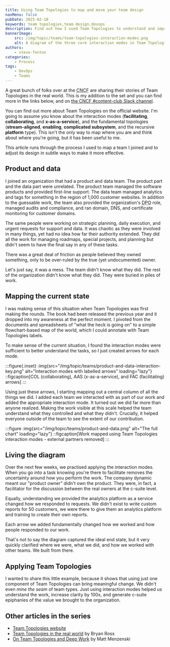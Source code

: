 ```yaml
---
title: Using Team Topologies to map and move your team design
navMenu: false
pubDate: 2025-02-18
keywords: team topologies,team design,devops
description: Find out how I used Team Topologies to understand and improve a team that had no formal structure.
bannerImage:
    src: /img/topic/teams/team-topologies-interaction-modes.png
    alt: A diagram of the three core interaction modes in Team Topologies. Facilitating, x-as-a-service, and collaboration.
authors:
    - steve-fenton
categories:
    - Process
tags:
    - DevOps
    - Teams
---
```


A great bunch of folks over at the <abbr title="Cloud Native Computing Foundation">CNCF</abbr> are sharing their stories of Team Topologies in the real world. This is my addition to the set and you can find more in the links below, and on [the CNCF #content-club Slack channel](https://cloud-native.slack.com/archives/content-club).

You can find out more about Team Topologies on the official website. I'm going to assume you know about the interaction modes (**facilitating**, **collaborating**, and **x-as-a-service**), and the fundamental topologies (**stream-aligned**, **enabling**, **complicated subsystem**, and the recursive **platform** type). This isn't the only way to map where you are and think about where you're going, but it has been useful to me.

This article runs through the process I used to map a team I joined and to adjust its design in subtle ways to make it more effective.

## Product and data

I joined an organization that had a product and data team. The product part and the data part were unrelated. The product team managed the software products and provided first-line support. The data team managed analytics and tags for something in the region of 1,000 customer websites. In addition to the guessable work, the team also provided the organization's <abbr title="Data Protection Officer">DPO</abbr> role, managed audits and compliance, and ran domain, DNS, and certificate monitoring for customer domains.

The same people were working on strategic planning, daily execution, and urgent requests for support and data. It was chaotic as they were involved in many things, yet had no idea how far their authority extended. They did all the work for managing roadmaps, special projects, and planning but didn't seem to have the final say in any of these tasks.

There was a great deal of friction as people believed they owned something, only to be over-ruled by the true (yet undocumented) owner.

Let's just say, it was a mess. The team didn't know what they did. The rest of the organization didn't know what they did. They were buried in piles of work.

## Mapping the current state

I was making sense of this situation when Team Topologies was first making the rounds. The book had been released the previous year and it dropped into my awareness at the perfect moment. I pivoted from the documents and spreadsheets of "what the heck is going on" to a simple flowchart-based map of the world, which I could annotate with Team Topologies labels.

To make sense of the current situation, I found the interaction modes were sufficient to better understand the tasks, so I just created arrows for each mode.

:::figure{.inset}
:img{src="/img/topic/teams/product-and-data-interaction-key.png" alt="Interaction modes with labelled arrows" loading="lazy"}
::figcaption[COL (collaborating), AAS (x-as-a-service), and FAC (facilitating) arrows]
:::

Using just these arrows, I starting mapping out a central column of all the things we did. I added each team we interacted with as part of our work and added the appropriate interaction mode. It turned out we did far more than anyone realized. Making the work visible at this scale helped the team understand what they controlled and what they didn't. Crucially, it helped everyone outside of the team to see the extent of our contribution.

:::figure
:img{src="/img/topic/teams/product-and-data.png" alt="The full chart" loading="lazy"}
::figcaption[Work mapped using Team Topologies interaction modes - external partners removed]
:::

## Living the diagram

Over the next few weeks, we practised applying the interaction modes. When you go into a task knowing you're there to facilitate removes the uncertainty around how you perform the work. The company dynamic meant our "product owner" didn't own the product. They were, in fact, a facilitator for the discussion between the real owners at the c-suite level.

Equally, understanding we provided the analytics platform as a service changed how we responded to requests. We didn't exist to write custom reports for 50 customers, we were there to give them an analytics platform and training to create their own reports.

Each arrow we added fundamentally changed how we worked and how people responded to our work.

That's not to say the diagram captured the ideal end state, but it very quickly clarified where we were, what we did, and how we worked with other teams. We built from there.

## Applying Team Topologies

I wanted to share this little example, because it shows that using just one component of Team Topologies can bring meaningful change. We didn't even *mine the seam* of team types. Just using interaction modes helped us understand the work, increase clarity by 100x, and generate c-suite epiphanies of the value we brought to the organization.

## Other articles in the series

- [Team Topologies website](https://teamtopologies.com/)
- [Team Topologies in the real world](https://newsletter.bryanross.me/p/team-topologies-in-the-real-world) by Bryan Ross
- [On Team Topologies and Deep Work](https://menzen.ski/posts/2025/02/15/on-team-topologies-and-deep-work/) by Matt Menzenski
 
